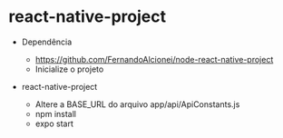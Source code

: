 # react-native-project

- Dependência
  - https://github.com/FernandoAlcionei/node-react-native-project
  - Inicialize o projeto

- react-native-project
  - Altere a BASE_URL do arquivo app/api/ApiConstants.js
  - npm install
  - expo start
